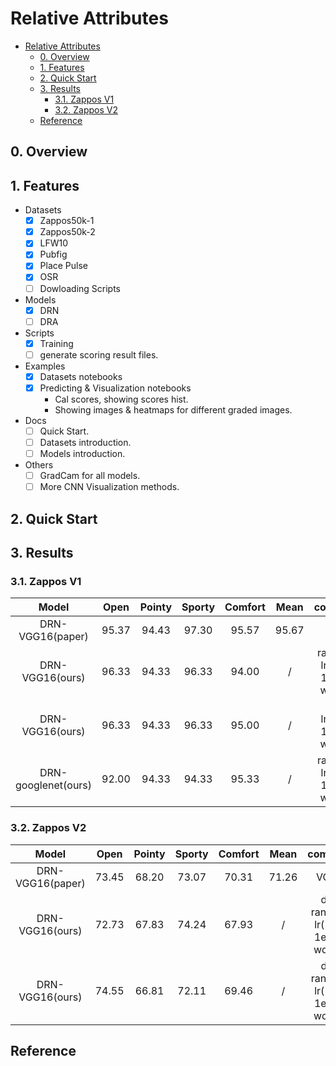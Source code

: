 # Relative Attributes

+ [Relative Attributes](#relative-attributes)
  + [0. Overview](#0-overview)
  + [1. Features](#1-features)
  + [2. Quick Start](#2-quick-start)
  + [3. Results](#3-results)
    + [3.1. Zappos V1](#31-zappos-v1)
    + [3.2. Zappos V2](#32-zappos-v2)
  + [Reference](#reference)

## 0. Overview

## 1. Features
+ Datasets
  + [x] Zappos50k-1
  + [x] Zappos50k-2
  + [x] LFW10
  + [x] Pubfig
  + [x] Place Pulse
  + [x] OSR
  + [ ] Dowloading Scripts
+ Models
  + [x] DRN
  + [ ] DRA
+ Scripts
  + [x] Training
  + [ ] generate scoring result files.
+ Examples
  + [x] Datasets notebooks
  + [x] Predicting & Visualization notebooks
    + Cal scores, showing scores hist.
    + Showing images & heatmaps for different graded images.
+ Docs
  + [ ] Quick Start.
  + [ ] Datasets introduction.
  + [ ] Models introduction.
+ Others
  + [ ] GradCam for all models.
  + [ ] More CNN Visualization methods.

## 2. Quick Start

## 3. Results

### 3.1. Zappos V1
|        Model        | Open  | Pointy | Sporty | Comfort | Mean  |             comments              |
| :-----------------: | :---: | :----: | :----: | :-----: | :---: | :-------------------------------: |
|  DRN-VGG16(paper)   | 95.37 | 94.43  | 97.30  |  95.57  | 95.67 |                 /                 |
|   DRN-VGG16(ours)   | 96.33 | 94.33  | 96.33  |  94.00  |   /   | ranknet + lr(1e-4, 1e-5) + wd1e-5 |
|   DRN-VGG16(ours)   | 96.33 | 94.33  | 96.33  |  95.00  |   /   |   dra + lr(1e-4, 1e-5) + wd1e-5   |
| DRN-googlenet(ours) | 92.00 | 94.33  | 94.33  |  95.33  |   /   | ranknet + lr(1e-4, 1e-5) + wd1e-5 |


### 3.2. Zappos V2
|      Model       | Open  | Pointy | Sporty | Comfort | Mean  |                comments                 |
| :--------------: | :---: | :----: | :----: | :-----: | :---: | :-------------------------------------: |
| DRN-VGG16(paper) | 73.45 | 68.20  | 73.07  |  70.31  | 71.26 |                  VGG16                  |
| DRN-VGG16(ours)  | 72.73 | 67.83  | 74.24  |  67.93  |   /   | drn + ranknet + lr(1e-4, 1e-5) + wd1e-5 |
| DRN-VGG16(ours)  | 74.55 | 66.81  | 72.11  |  69.46  |   /   | drn + ranknet + lr(1e-4, 1e-5) + wd5e-5 |


## Reference